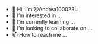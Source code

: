 - 👋 Hi, I’m @Andrea100023u
- 👀 I’m interested in ...
- 🌱 I’m currently learning ...
- 💞️ I’m looking to collaborate on ...
- 📫 How to reach me ...

<!---
Andrea100023u/Andrea100023u is a ✨ special ✨ repository because its `README.md` (this file) appears on your GitHub profile.
You can click the Preview link to take a look at your changes.
--->
